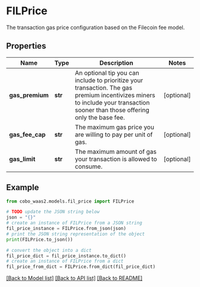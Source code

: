 # FILPrice

The transaction gas price configuration based on the Filecoin fee model.

## Properties

Name | Type | Description | Notes
------------ | ------------- | ------------- | -------------
**gas_premium** | **str** | An optional tip you can include to prioritize your transaction. The gas premium incentivizes miners to include your transaction sooner than those offering only the base fee. | [optional] 
**gas_fee_cap** | **str** | The maximum gas price you are willing to pay per unit of gas. | [optional] 
**gas_limit** | **str** | The maximum amount of gas your transaction is allowed to consume. | [optional] 

## Example

```python
from cobo_waas2.models.fil_price import FILPrice

# TODO update the JSON string below
json = "{}"
# create an instance of FILPrice from a JSON string
fil_price_instance = FILPrice.from_json(json)
# print the JSON string representation of the object
print(FILPrice.to_json())

# convert the object into a dict
fil_price_dict = fil_price_instance.to_dict()
# create an instance of FILPrice from a dict
fil_price_from_dict = FILPrice.from_dict(fil_price_dict)
```
[[Back to Model list]](../README.md#documentation-for-models) [[Back to API list]](../README.md#documentation-for-api-endpoints) [[Back to README]](../README.md)


